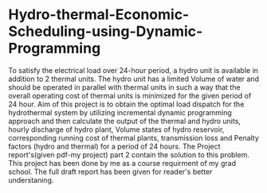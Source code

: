 # Hydro-thermal-Economic-Scheduling-using-Dynamic-Programming
To satisfy the electrical load over 24-hour period, a hydro unit is available in addition to 2 thermal units. The hydro unit has a limited Volume of water and should be operated in parallel with thermal units in such a way that the overall operating cost of thermal units is minimized for the given period of 24 hour. Aim of this project is to obtain the optimal load dispatch for the hydrothermal system by utilizing incremental dynamic programming approach and then calculate the output of the thermal and hydro units, hourly discharge of hydro plant, Volume states of hydro reservoir, corresponding running cost of thermal plants, transmission loss and Penalty factors (hydro and thermal) for a period of 24 hours.
The Project report's(given pdf-my project) part 2 contain the solution to this problem.  This project has been done by me as a course requirment of my grad school. The  full draft report  has been given for reader's better understaning.
